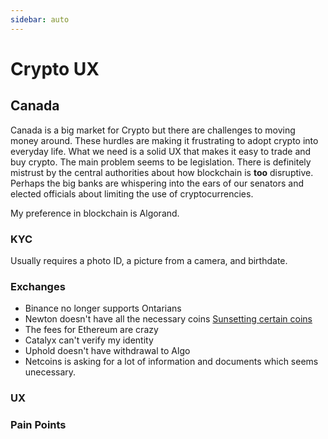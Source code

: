 ```yaml
---
sidebar: auto
---
```


# Crypto UX

## Canada
Canada is a big market for Crypto but there are challenges to moving money around. These hurdles are making it frustrating to adopt crypto into everyday life. What we need is a solid UX that makes it easy to trade and buy crypto. The main problem seems to be legislation.  There is definitely mistrust by the central authorities about how blockchain is **too** disruptive.  Perhaps the big banks are whispering into the ears of our senators and elected officials about limiting the use of cryptocurrencies.

My preference in blockchain is Algorand.

### KYC
Usually requires a photo ID, a picture from a camera, and birthdate. 

### Exchanges
- Binance no longer supports Ontarians
- Newton doesn't have all the necessary coins [Sunsetting certain coins](https://newtoncrypto.zendesk.com/hc/en-us/articles/4410881930387-We-re-Sunsetting-XRP-and-USDT)
- The fees for Ethereum are crazy
- Catalyx can't verify my identity
- Uphold doesn't have withdrawal to Algo
- Netcoins is asking for a lot of information and documents which seems unecessary. 

### UX

### Pain Points
